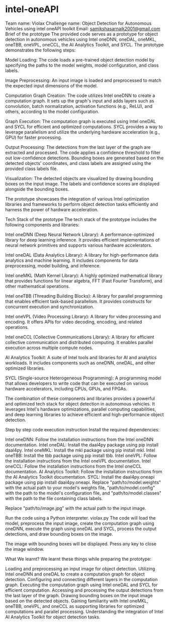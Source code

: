 # intel-oneAPI

Team name: Violax
Challenge name: Object Detection for Autonomous Vehicles using intel oneAPI toolkit
Email: samikshasarnaik2001@gmail.com
Brief of the prototype
The provided code serves as a prototype for object detection in autonomous vehicles using Intel oneDNN, oneDAL, oneMKL, oneTBB, oneVPL, oneCCL, the AI Analytics Toolkit, and SYCL. The prototype demonstrates the following steps:

Model Loading: The code loads a pre-trained object detection model by specifying the paths to the model weights, model configuration, and class labels.

Image Preprocessing: An input image is loaded and preprocessed to match the expected input dimensions of the model.

Computation Graph Creation: The code utilizes Intel oneDNN to create a computation graph. It sets up the graph's input and adds layers such as convolution, batch normalization, activation functions (e.g., ReLU), and others, according to the model configuration.

Graph Execution: The computation graph is executed using Intel oneDAL and SYCL for efficient and optimized computations. SYCL provides a way to leverage parallelism and utilize the underlying hardware acceleration (e.g., GPU) for faster processing.

Output Processing: The detections from the last layer of the graph are extracted and processed. The code applies a confidence threshold to filter out low-confidence detections. Bounding boxes are generated based on the detected objects' coordinates, and class labels are assigned using the provided class labels file.

Visualization: The detected objects are visualized by drawing bounding boxes on the input image. The labels and confidence scores are displayed alongside the bounding boxes.

The prototype showcases the integration of various Intel optimization libraries and frameworks to perform object detection tasks efficiently and harness the power of hardware acceleration.

Tech Stack of the prototype
The tech stack of the prototype includes the following components and libraries:

Intel oneDNN (Deep Neural Network Library): A performance-optimized library for deep learning inference. It provides efficient implementations of neural network primitives and supports various hardware accelerators.

Intel oneDAL (Data Analytics Library): A library for high-performance data analytics and machine learning. It includes components for data preprocessing, model building, and inference.

Intel oneMKL (Math Kernel Library): A highly optimized mathematical library that provides functions for linear algebra, FFT (Fast Fourier Transform), and other mathematical operations.

Intel oneTBB (Threading Building Blocks): A library for parallel programming that enables efficient task-based parallelism. It provides constructs for concurrent execution and synchronization.

Intel oneVPL (Video Processing Library): A library for video processing and encoding. It offers APIs for video decoding, encoding, and related operations.

Intel oneCCL (Collective Communications Library): A library for efficient collective communication and distributed computing. It enables parallel execution across multiple compute nodes.

AI Analytics Toolkit: A suite of Intel tools and libraries for AI and analytics workloads. It includes components such as oneDNN, oneDAL, and other optimized libraries.

SYCL (Single-source Heterogeneous Programming): A programming model that allows developers to write code that can be executed on various hardware accelerators, including CPUs, GPUs, and FPGAs.

The combination of these components and libraries provides a powerful and optimized tech stack for object detection in autonomous vehicles. It leverages Intel's hardware optimizations, parallel computing capabilities, and deep learning libraries to achieve efficient and high-performance object detection.

Step by step code execution instruction
Install the required dependencies:

Intel oneDNN: Follow the installation instructions from the Intel oneDNN documentation.
Intel oneDAL: Install the daal4py package using pip install daal4py.
Intel oneMKL: Install the mkl package using pip install mkl.
Intel oneTBB: Install the tbb package using pip install tbb.
Intel oneVPL: Follow the installation instructions from the Intel oneVPL documentation.
Intel oneCCL: Follow the installation instructions from the Intel oneCCL documentation.
AI Analytics Toolkit: Follow the installation instructions from the AI Analytics Toolkit documentation.
SYCL: Install the daal4py.oneapi package using pip install daal4py.oneapi.
Replace "path/to/model.weights" with the actual path to your model's weights file, "path/to/model.config" with the path to the model's configuration file, and "path/to/model.classes" with the path to the file containing class labels.

Replace "path/to/image.jpg" with the actual path to the input image.

Run the code using a Python interpreter. violax.py The code will load the model, preprocess the input image, create the computation graph using oneDNN, execute the graph using oneDAL and SYCL, process the output detections, and draw bounding boxes on the image.

The image with bounding boxes will be displayed. Press any key to close the image window.

What We learnt?
We learnt these things while preparing the prototype:

Loading and preprocessing an input image for object detection.
Utilizing Intel oneDNN and oneDAL to create a computation graph for object detection.
Configuring and connecting different layers in the computation graph.
Executing the computation graph using Intel oneDAL and SYCL for efficient computation.
Accessing and processing the output detections from the last layer of the graph.
Drawing bounding boxes on the input image based on the detected objects.
Gaining familiarity with Intel oneMKL, oneTBB, oneVPL, and oneCCL as supporting libraries for optimized computations and parallel processing.
Understanding the integration of Intel AI Analytics Toolkit for object detection tasks.
